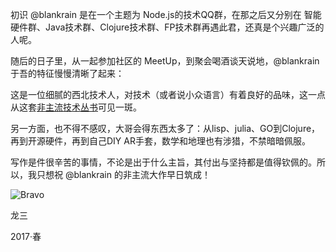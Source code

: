 初识 @blankrain 是在一个主题为 Node.js的技术QQ群，在那之后又分别在 智能硬件群、Java技术群、Clojure技术群、FP技术群再遇此君，还真是个兴趣广泛的人呢。

随后的日子里，从一起参加社区的 MeetUp，到聚会喝酒谈天说地，@blankrain 于吾的特征慢慢清晰了起来：

这是一位细腻的西北技术人，对技术（或者说小众语言）有着良好的品味，这一点从这套[非主流技术丛书](https://github.com/BlankRain/RainTheCode)可见一斑。

另一方面，也不得不感叹，大哥会得东西太多了：从lisp、julia、GO到Clojure，再到开源硬件，再到自己DIY AR手套，数学和地理也有涉猎，不禁暗暗佩服。

写作是件很辛苦的事情，不论是出于什么主旨，其付出与坚持都是值得钦佩的。所以，我只想祝 @blankrain 的非主流大作早日筑成！

![Bravo](http://tech.zooplus.com/content/images/2015/10/leo.jpg)

龙三

2017·春
